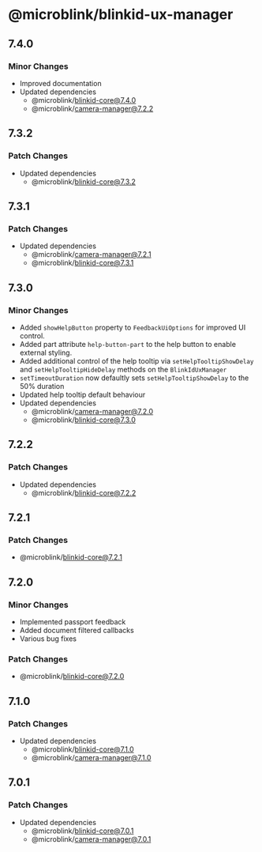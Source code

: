 # @microblink/blinkid-ux-manager

## 7.4.0

### Minor Changes

- Improved documentation
- Updated dependencies
  - @microblink/blinkid-core@7.4.0
  - @microblink/camera-manager@7.2.2

## 7.3.2

### Patch Changes

- Updated dependencies
  - @microblink/blinkid-core@7.3.2

## 7.3.1

### Patch Changes

- Updated dependencies
  - @microblink/camera-manager@7.2.1
  - @microblink/blinkid-core@7.3.1

## 7.3.0

### Minor Changes

- Added `showHelpButton` property to `FeedbackUiOptions` for improved UI control.
- Added part attribute `help-button-part` to the help button to enable external styling.
- Added additional control of the help tooltip via `setHelpTooltipShowDelay` and `setHelpTooltipHideDelay` methods on the `BlinkIdUxManager`
- `setTimeoutDuration` now defaultly sets `setHelpTooltipShowDelay` to the 50% duration
- Updated help tooltip default behaviour
- Updated dependencies
  - @microblink/camera-manager@7.2.0
  - @microblink/blinkid-core@7.3.0

## 7.2.2

### Patch Changes

- Updated dependencies
  - @microblink/blinkid-core@7.2.2

## 7.2.1

### Patch Changes

- @microblink/blinkid-core@7.2.1

## 7.2.0

### Minor Changes

- Implemented passport feedback
- Added document filtered callbacks
- Various bug fixes

### Patch Changes

- @microblink/blinkid-core@7.2.0

## 7.1.0

### Patch Changes

- Updated dependencies
  - @microblink/blinkid-core@7.1.0
  - @microblink/camera-manager@7.1.0

## 7.0.1

### Patch Changes

- Updated dependencies
  - @microblink/blinkid-core@7.0.1
  - @microblink/camera-manager@7.0.1
